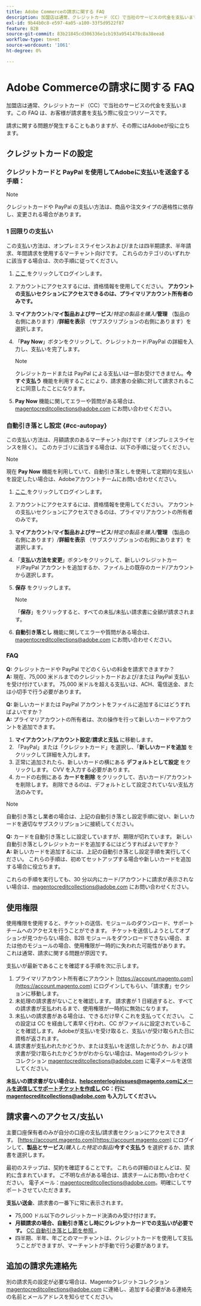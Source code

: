 ```yaml
---
title: Adobe Commerceの請求に関する FAQ
description: 加盟店は通常、クレジットカード（CC）で当社のサービスの代金を支払います。この FAQ は、お客様が請求書を支払う際に役立つリソースです。
exl-id: 9b44b0c8-e597-4a05-a100-33f5d9522f87
feature: B2B
source-git-commit: 83b21845cd306336e1cb193a9541478c8a38eea8
workflow-type: tm+mt
source-wordcount: '1061'
ht-degree: 0%

---
```


# Adobe Commerceの請求に関する FAQ

加盟店は通常、クレジットカード（CC）で当社のサービスの代金を支払います。この FAQ は、お客様が請求書を支払う際に役立つリソースです。

請求に関する問題が発生することもありますが、その際にはAdobeが役に立ちます。

## クレジットカードの設定

### クレジットカードと PayPal を使用してAdobeに支払いを送金する手順：

>[!NOTE]
>
>クレジットカードや PayPal の支払い方法は、商品や注文タイプの適格性に依存し、変更される場合があります。

### 1 回限りの支払い

この支払い方法は、オンプレミスライセンスおよび/または四半期請求、半年請求、年間請求を使用するマーチャント向けです。 これらのカテゴリのいずれかに該当する場合は、次の手順に従ってください。

1. [ ここ ](https://account.magento.com/customer/account/login) をクリックしてログインします。

1. アカウントにアクセスするには、資格情報を使用してください。 **アカウントの支払いセクションにアクセスできるのは、プライマリアカウント所有者のみです。**

1. **マイアカウント**/**マイ製品およびサービス**/*特定の製品を購入*/**管理** （製品の右側にあります）/**詳細を表示** （サブスクリプションの右側にあります）を選択します。

1. 「**Pay Now**」ボタンをクリックして、クレジットカード/PayPal の詳細を入力し、支払いを完了します。

   >[!NOTE]
   >
   >クレジットカードまたは PayPal による支払いは一部お受けできません。**今すぐ支払う** 機能を利用することにより、請求書の全額に対して請求されることに同意したことになります。

1. **Pay Now** 機能に関してエラーや質問がある場合は、[magentocreditcollections@adobe.com](mailto:magentocreditcollections@adobe.com) にお問い合わせください。

### 自動引き落とし設定 {#cc-autopay}

この支払い方法は、月額請求のあるマーチャント向けです（オンプレミスライセンスを除く）。 このカテゴリに該当する場合は、以下の手順に従ってください。

>[!NOTE]
>
>現在 **Pay Now** 機能を利用していて、自動引き落としを使用して定期的な支払いを設定したい場合は、Adobeアカウントチームにお問い合わせください。

1. [ ここ ](https://account.magento.com/customer/account/login) をクリックしてログインします。

1. アカウントにアクセスするには、資格情報を使用してください。 アカウントの支払いセクションにアクセスできるのは、プライマリアカウントの所有者のみです。

1. **マイアカウント**/**マイ製品およびサービス**/*特定の製品を購入*/**管理** （製品の右側にあります）/**詳細を表示** （サブスクリプションの右側にあります）を選択します。

1. 「**支払い方法を変更**」ボタンをクリックして、新しいクレジットカード/PayPal アカウントを追加するか、ファイル上の既存のカード/アカウントから選択します。

1. **保存** をクリックします。

   >[!NOTE]
   >
   >「**保存**」をクリックすると、すべての未払/未払い請求書に全額が請求されます。

1. **自動引き落とし** 機能に関してエラーや質問がある場合は、[magentocreditcollections@adobe.com](mailto:magentocreditcollections@adobe.com) にお問い合わせください。

### FAQ

**Q:** クレジットカードや PayPal でどのくらいの料金を請求できますか？<br>
**A:** 現在、75,000 米ドルまでのクレジットカードおよび/または PayPal 支払いを受け付けています。 75,000 米ドルを超える支払いは、ACH、電信送金、または小切手で行う必要があります。

**Q:** 新しいカードまたは PayPal アカウントをファイルに追加するにはどうすればよいですか？<br>
**A:** プライマリアカウントの所有者は、次の操作を行って新しいカードやアカウントを追加できます。

1. **マイアカウント**/**アカウント設定**/**請求と支払** に移動します。
1. 「PayPal」または「クレジットカード」を選択し、「**新しいカードを追加** をクリックして詳細を入力します。
1. 正常に追加されたら、新しいカードの横にある **デフォルトとして設定** をクリックします。 CVV を入力する必要があります。
1. カードの右側にある **カードを削除** をクリックして、古いカード/アカウントを削除します。 削除できるのは、デフォルトとして設定されていない支払方法のみです。

>[!NOTE]
>
>自動引き落とし業者の場合は、上記の自動引き落とし設定手順に従い、新しいカードを適切なサブスクリプションに接続してください。

**Q:** カードを自動引き落としに設定していますが、期限が切れています。 新しい自動引き落としクレジットカードを追加するにはどうすればよいですか？<br>
**A:** 新しいカードを追加するには、上記の自動引き落とし設定手順を実行してください。 これらの手順は、初めてセットアップする場合や新しいカードを追加する場合に役立ちます。

これらの手順を実行しても、30 分以内にカード/アカウントに請求が表示されない場合は、[magentocreditcollections@adobe.com](mailto:magentocreditcollections@adobe.com) にお問い合わせください。


## 使用権限

使用権限を使用すると、チケットの送信、モジュールのダウンロード、サポートチームへのアクセスを行うことができます。 チケットを送信しようとしてオプションが見つからない場合、B2B モジュールをダウンロードできない場合、または他のモジュールの場合、使用権限が一時的に失われた可能性があります。 これは通常、請求に関する問題が原因です。

支払いが最新であることを確認する手順を次に示します。

1. プライマリアカウント所有者にアカウント [https://account.magento.com](https://account.magento.com) にログインしてもらい、「請求書」セクションに移動します。
1. 未処理の請求書がないことを確認します。 請求書が 1 日経過すると、すべての請求書が支払われるまで、使用権限が一時的に無効になります。
1. 未払いの請求書がある場合は、できるだけ早くこれを支払ってください。 この設定は CC を経由して素早く行われ、CC がファイルに設定されていることを確認します。 Adobeが支払いを受け取ると、支払いが受け取られた日に資格が返されます。
1. 請求書が支払われたかどうか、または支払いを送信したかどうか、および請求書が受け取られたかどうかがわからない場合は、Magentoのクレジット コレクション [magentocreditcollections@adobe.com](mailto:magentocreditcollections@adobe.com) に電子メールを送信してください。

**未払いの請求書がない場合は、[helpcenterloginissues@magento.comにメールを送信してサポートチケットを作成し ](mailto:helpcenterloginissues@magento.com)CC：行に [magentocreditcollections@adobe.com](mailto:magentocreditcollections@adobe.com) も入力してください。**

## 請求書へのアクセス/支払い

主要口座保有者のみが自分の口座の支払/請求書セクションにアクセスできます。
[https://account.magento.com](https://account.magento.com) にログインして、**製品とサービス**/*購入した特定の製品*/**今すぐ支払う** を選択するか、請求書を選択します。

最初のステップは、契約を確認することです。 これらの詳細のほとんどは、契約に含まれています。 ご不明な点がある場合は、請求チームにお問い合わせください。  電子メール：[magentocreditcollections@adobe.com](mailto:magentocreditcollections@adobe.com)。明確にしてサポートさせていただきます。

**支払い送金**、請求書の一番下に常に表示されます。

* 75,000 ドル以下のクレジットカード決済のみ受け付けます。
* **月額請求の場合、自動引き落とし時にクレジットカードでの支払いが必要です。** [CC 自動引き落とし節を参照 ](#cc-autopay)。
* 四半期、半年、年ごとのマーチャントは、クレジットカードを使用して支払うことができますが、マーチャントが手動で行う必要があります。

## 追加の請求先連絡先

別の請求先の設定が必要な場合は、Magentoクレジットコレクション [magentocreditcollections@adobe.com](mailto:magentocreditcollections@adobe.com) に連絡し、追加する必要がある連絡先の名前とメールアドレスを知らせてください。
